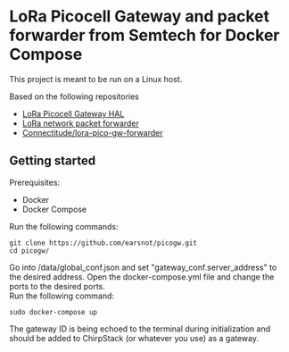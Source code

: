 # LoRa Picocell Gateway and packet forwarder from Semtech for Docker Compose
This project is meant to be run on a Linux host.

Based on the following repositories
- [LoRa Picocell Gateway HAL](https://github.com/Lora-net/picoGW_hal)
- [LoRa network packet forwarder](https://github.com/Lora-net/picoGW_packet_forwarder)
- [Connectitude/lora-pico-gw-forwarder](https://github.com/Connectitude/lora-pico-gw-forwarder)
## Getting started
Prerequisites:
- Docker
- Docker Compose

Run the following commands:

    git clone https://github.com/earsnot/picogw.git
    cd picogw/

Go into /data/global_conf.json and set "gateway_conf.server_address" to the desired address.
Open the docker-compose.yml file and change the ports to the desired ports.\
Run the following command:

    sudo docker-compose up

The gateway ID is being echoed to the terminal during initialization and should be added to ChirpStack (or whatever you use) as a gateway.